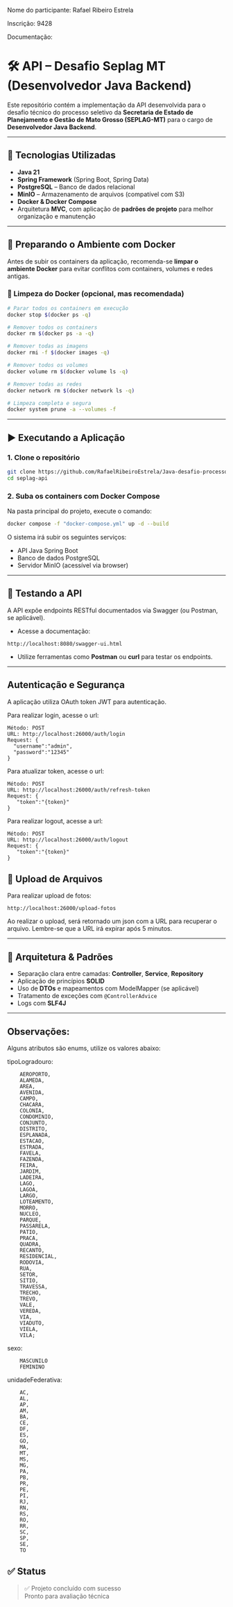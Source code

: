 Nome do participante: Rafael Ribeiro Estrela

Inscrição: 9428

Documentação:

# 🛠️ API – Desafio Seplag MT (Desenvolvedor Java Backend)

Este repositório contém a implementação da API desenvolvida para o desafio técnico do processo seletivo da **Secretaria de Estado de Planejamento e Gestão de Mato Grosso (SEPLAG-MT)** para o cargo de **Desenvolvedor Java Backend**.

---

## 🚀 Tecnologias Utilizadas

- **Java 21**
- **Spring Framework** (Spring Boot, Spring Data)
- **PostgreSQL** – Banco de dados relacional
- **MinIO** – Armazenamento de arquivos (compatível com S3)
- **Docker & Docker Compose**
- Arquitetura **MVC**, com aplicação de **padrões de projeto** para melhor organização e manutenção

---

## 🐳 Preparando o Ambiente com Docker

Antes de subir os containers da aplicação, recomenda-se **limpar o ambiente Docker** para evitar conflitos com containers, volumes e redes antigas.

### 🔄 Limpeza do Docker (opcional, mas recomendada)

```bash
# Parar todos os containers em execução
docker stop $(docker ps -q)

# Remover todos os containers
docker rm $(docker ps -a -q)

# Remover todas as imagens
docker rmi -f $(docker images -q)

# Remover todos os volumes
docker volume rm $(docker volume ls -q)

# Remover todas as redes
docker network rm $(docker network ls -q)

# Limpeza completa e segura
docker system prune -a --volumes -f
```

---

## ▶️ Executando a Aplicação

### 1. Clone o repositório

```bash
git clone https://github.com/RafaelRibeiroEstrela/Java-desafio-processo-seletivo-seplag.git
cd seplag-api
```

### 2. Suba os containers com Docker Compose

Na pasta principal do projeto, execute o comando:

```bash
docker compose -f "docker-compose.yml" up -d --build
```

O sistema irá subir os seguintes serviços:

- API Java Spring Boot
- Banco de dados PostgreSQL
- Servidor MinIO (acessível via browser)

---

## 🧪 Testando a API

A API expõe endpoints RESTful documentados via Swagger (ou Postman, se aplicável).

- Acesse a documentação:

```
http://localhost:8080/swagger-ui.html
```

- Utilize ferramentas como **Postman** ou **curl** para testar os endpoints.

---

## Autenticação e Segurança

A aplicação utiliza OAuth token JWT para autenticação.

Para realizar login, acesse o url:

```
Método: POST
URL: http://localhost:26000/auth/login
Request: {
  "username":"admin",
  "password":"12345"
}
```

Para atualizar token, acesse o url:

```
Método: POST
URL: http://localhost:26000/auth/refresh-token
Request: {
   "token":"{token}" 
}
```

Para realizar logout, acesse a url:

```
Método: POST
URL: http://localhost:26000/auth/logout
Request: {
   "token":"{token}" 
}
```

## 📁 Upload de Arquivos

Para realizar upload de fotos:

```
http://localhost:26000/upload-fotos
```

Ao realizar o upload, será retornado um json com a URL para recuperar o arquivo.
Lembre-se que a URL irá expirar após 5 minutos.

---

## 🧩 Arquitetura & Padrões

- Separação clara entre camadas: **Controller**, **Service**, **Repository**
- Aplicação de princípios **SOLID**
- Uso de **DTOs** e mapeamentos com ModelMapper (se aplicável)
- Tratamento de exceções com `@ControllerAdvice`
- Logs com **SLF4J**

---

## Observações:

Alguns atributos são enums, utilize os valores abaixo:

tipoLogradouro:
```
    AEROPORTO,
    ALAMEDA,
    AREA,
    AVENIDA,
    CAMPO,
    CHACARA,
    COLONIA,
    CONDOMINIO,
    CONJUNTO,
    DISTRITO,
    ESPLANADA,
    ESTACAO,
    ESTRADA,
    FAVELA,
    FAZENDA,
    FEIRA,
    JARDIM,
    LADEIRA,
    LAGO,
    LAGOA,
    LARGO,
    LOTEAMENTO,
    MORRO,
    NUCLEO,
    PARQUE,
    PASSARELA,
    PATIO,
    PRACA,
    QUADRA,
    RECANTO,
    RESIDENCIAL,
    RODOVIA,
    RUA,
    SETOR,
    SITIO,
    TRAVESSA,
    TRECHO,
    TREVO,
    VALE,
    VEREDA,
    VIA,
    VIADUTO,
    VIELA,
    VILA;
```

sexo:

```
    MASCUNILO
    FEMININO
```

unidadeFederativa:

```
    AC,
    AL,
    AP,
    AM,
    BA,
    CE,
    DF,
    ES,
    GO,
    MA,
    MT,
    MS,
    MG,
    PA,
    PB,
    PR,
    PE,
    PI,
    RJ,
    RN,
    RS,
    RO,
    RR,
    SC,
    SP,
    SE,
    TO
```

## ✅ Status

> ✅ Projeto concluído com sucesso  
> Pronto para avaliação técnica
